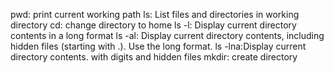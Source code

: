 pwd: print current working path ls: List files and directories in working directory cd: change directory to home
 ls -l: Display current directory contents in a long format
ls -al: Display current directory contents, including hidden files (starting with .). Use the long format.
ls -lna:Display current directory contents. with digits and hidden files
mkdir: create directory
